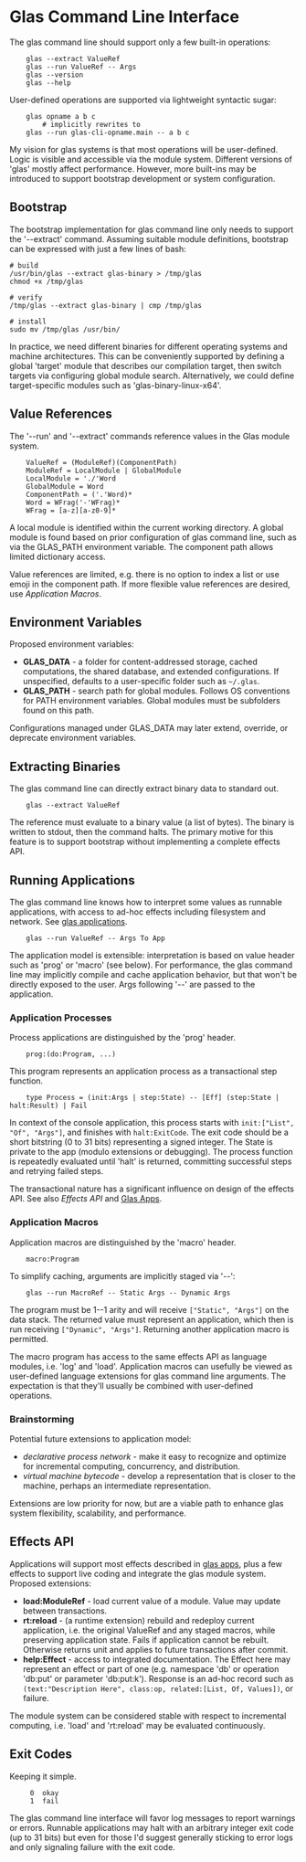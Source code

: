 # Glas Command Line Interface

The glas command line should support only a few built-in operations:

        glas --extract ValueRef
        glas --run ValueRef -- Args
        glas --version
        glas --help

User-defined operations are supported via lightweight syntactic sugar:

        glas opname a b c 
            # implicitly rewrites to
        glas --run glas-cli-opname.main -- a b c

My vision for glas systems is that most operations will be user-defined. Logic is visible and accessible via the module system. Different versions of 'glas' mostly affect performance. However, more built-ins may be introduced to support bootstrap development or system configuration.

## Bootstrap

The bootstrap implementation for glas command line only needs to support the '--extract' command. Assuming suitable module definitions, bootstrap can be expressed with just a few lines of bash:

    # build
    /usr/bin/glas --extract glas-binary > /tmp/glas
    chmod +x /tmp/glas

    # verify
    /tmp/glas --extract glas-binary | cmp /tmp/glas

    # install
    sudo mv /tmp/glas /usr/bin/

In practice, we need different binaries for different operating systems and machine architectures. This can be conveniently supported by defining a global 'target' module that describes our compilation target, then switch targets via configuring global module search. Alternatively, we could define target-specific modules such as 'glas-binary-linux-x64'.

## Value References

The '--run' and '--extract' commands reference values in the Glas module system. 

        ValueRef = (ModuleRef)(ComponentPath)
        ModuleRef = LocalModule | GlobalModule
        LocalModule = './'Word
        GlobalModule = Word
        ComponentPath = ('.'Word)*
        Word = WFrag('-'WFrag)*
        WFrag = [a-z][a-z0-9]*

A local module is identified within the current working directory. A global module is found based on prior configuration of glas command line, such as via the GLAS_PATH environment variable. The component path allows limited dictionary access.

Value references are limited, e.g. there is no option to index a list or use emoji in the component path. If more flexible value references are desired, use *Application Macros*.

## Environment Variables

Proposed environment variables:

* **GLAS_DATA** - a folder for content-addressed storage, cached computations, the shared database, and extended configurations. If unspecified, defaults to a user-specific folder such as `~/.glas`.
* **GLAS_PATH** - search path for global modules. Follows OS conventions for PATH environment variables. Global modules must be subfolders found on this path.

Configurations managed under GLAS_DATA may later extend, override, or deprecate environment variables.

## Extracting Binaries

The glas command line can directly extract binary data to standard out.

        glas --extract ValueRef

The reference must evaluate to a binary value (a list of bytes). The binary is written to stdout, then the command halts. The primary motive for this feature is to support bootstrap without implementing a complete effects API.

## Running Applications

The glas command line knows how to interpret some values as runnable applications, with access to ad-hoc effects including filesystem and network. See [glas applications](GlasApps.md).

        glas --run ValueRef -- Args To App

The application model is extensible: interpretation is based on value header such as 'prog' or 'macro' (see below). For performance, the glas command line may implicitly compile and cache application behavior, but that won't be directly exposed to the user. Args following '--' are passed to the application.

### Application Processes

Process applications are distinguished by the 'prog' header.

        prog:(do:Program, ...) 

This program represents an application process as a transactional step function.

        type Process = (init:Args | step:State) -- [Eff] (step:State | halt:Result) | Fail

In context of the console application, this process starts with `init:["List", "Of", "Args"]`, and finishes with `halt:ExitCode`. The exit code should be a short bitstring (0 to 31 bits) representing a signed integer. The State is private to the app (modulo extensions or debugging). The process function is repeatedly evaluated until 'halt' is returned, committing successful steps and retrying failed steps.

The transactional nature has a significant influence on design of the effects API. See also *Effects API* and [Glas Apps](GlasApps.md). 

### Application Macros

Application macros are distinguished by the 'macro' header.

        macro:Program

To simplify caching, arguments are implicitly staged via '--':

        glas --run MacroRef -- Static Args -- Dynamic Args

The program must be 1--1 arity and will receive `["Static", "Args"]` on the data stack. The returned value must represent an application, which then is run receiving `["Dynamic", "Args"]`. Returning another application macro is permitted.

The macro program has access to the same effects API as language modules, i.e. 'log' and 'load'. Application macros can usefully be viewed as user-defined language extensions for glas command line arguments. The expectation is that they'll usually be combined with user-defined operations.

### Brainstorming

Potential future extensions to application model:

* *declarative process network* - make it easy to recognize and optimize for incremental computing, concurrency, and distribution.
* *virtual machine bytecode* - develop a representation that is closer to the machine, perhaps an intermediate representation.

Extensions are low priority for now, but are a viable path to enhance glas system flexibility, scalability, and performance.

## Effects API

Applications will support most effects described in [glas apps](GlasApps.md), plus a few effects to support live coding and integrate the glas module system. Proposed extensions:

* **load:ModuleRef** - load current value of a module. Value may update between transactions.
* **rt:reload** - (a runtime extension) rebuild and redeploy current application, i.e. the original ValueRef and any staged macros, while preserving application state. Fails if application cannot be rebuilt. Otherwise returns unit and applies to future transactions after commit.
* **help:Effect** - access to integrated documentation. The Effect here may represent an effect or part of one (e.g. namespace 'db' or operation 'db:put' or parameter 'db:put:k'). Response is an ad-hoc record such as `(text:"Description Here", class:op, related:[List, Of, Values])`, or failure.

The module system can be considered stable with respect to incremental computing, i.e. 'load' and 'rt:reload' may be evaluated continuously.

## Exit Codes

Keeping it simple. 

         0  okay
         1  fail

The glas command line interface will favor log messages to report warnings or errors. Runnable applications may halt with an arbitrary integer exit code (up to 31 bits) but even for those I'd suggest generally sticking to error logs and only signaling failure with the exit code.
